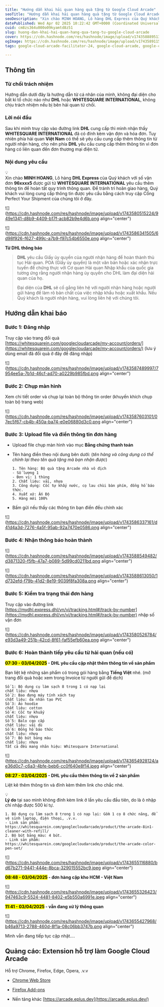 ```yaml
---
title: "Hướng dẫn khai hải quan hàng quà tặng từ Google Cloud Arcade"
seoTitle: "Hướng dẫn khai hải quan hàng quà tặng từ Google Cloud Arcade"
seoDescription: "Xin chào MINH HOANG, Lô hàng DHL Express của Quý khách với số vận đơn 96xxxx5 được gửi từ WHITESQUARE INTERNATIONAL yêu cầu thêm thông tin để hoàn tất quy t"
datePublished: Wed Apr 02 2025 10:22:42 GMT+0000 (Coordinated Universal Time)
cuid: cm8zs364u000o09kyamtd8z51
slug: huong-dan-khai-hai-quan-hang-qua-tang-tu-google-cloud-arcade
cover: https://cdn.hashnode.com/res/hashnode/image/upload/v1743588895136/3efa8469-2037-4b9f-bddd-b7c49f17e633.png
ogImage: https://cdn.hashnode.com/res/hashnode/image/upload/v1743589115992/f22127d0-606d-461e-88df-3a6bba67a3f6.png
tags: google-cloud-arcade-facilitator-24, google-cloud-arcade, google-cloud-arcade-facilitator-program

---
```


## Thông tin

### Từ chối trách nhiệm

Hướng dẫn dưới đây là hướng dẫn từ cá nhân của mình, không đại diện cho bất kì tổ chức nào như **DHL** hoặc **WHITESQUARE INTERNATIONAL**, không chịu trách nhiệm nếu bị bên hải quan từ chối.

### Lời nói đầu

Sau khi mình truy cập vào đường link **DHL** cung cấp thì mình nhận thấy **WHITESQUARE INTERNATIONAL** đã có đính kèm vận đơn và hóa đơn. Tuy nhiên phía hải quan **Việt Nam** có thể sẽ yêu cầu cung cấp thêm thông tin từ người nhận hàng, cho nên phía **DHL** yêu cầu cung cấp thêm thông tin vì đơn hàng có liên quan đến đơn thương mại điện tử.

### Nội dung yêu cầu

<div data-node-type="callout">
<div data-node-type="callout-emoji">💡</div>
<div data-node-type="callout-text">Xin chào <strong>MINH HOANG</strong>,&nbsp;Lô hàng <strong>DHL Express </strong>của Quý khách với số vận đơn <strong>96xxxx5 </strong>được gửi từ <strong>WHITESQUARE INTERNATIONAL</strong> yêu cầu thêm thông tin để hoàn tất quy trình thông quan. Để tránh trì hoãn giao hàng, Quý khách vui lòng cung cấp thông tin được yêu cầu bằng cách truy cập Cổng Perfect Your Shipment của chúng tôi ở đây.</div>
</div>

![](https://cdn.hashnode.com/res/hashnode/image/upload/v1743580515224/949e1341-d8b9-4409-b17f-acb82b9e4d6b.png align="center")

![](https://cdn.hashnode.com/res/hashnode/image/upload/v1743586341505/6d98f926-f627-499c-a7b9-f97c54b6550e.png align="center")

**Từ DHL thông báo**

> **DHL** yêu cầu Giấy ủy quyền của người nhận hàng để hoàn thành thủ tục Hải quan. POA (Giấy ủy quyền) là một văn bản hoặc xác nhận trực tuyến để chứng thực với Cơ quan Hải quan Nhập khẩu của quốc gia tương ứng rằng người nhận hàng ủy quyền cho DHL làm đại diện hải quan của họ.
> 
> Đại diện của **DHL** sẽ cố gắng liên hệ với người nhận hàng hoặc người gửi hàng để làm rõ bản chất của việc nhập khẩu hoặc xuất khẩu. Nếu Quý khách là người nhận hàng, vui lòng liên hệ với chúng tôi.

## Hướng dẫn khai báo

### Bước 1: Đăng nhập

Truy cập vào trang đổi quà [https://whitesquarein.com/googlecloudarcade/my-account/orders/](https://whitesquarein.com/googlecloudarcade/my-account/orders/) (lưu ý dùng email đã đổi quà ở đây để đăng nhập)

![](https://cdn.hashnode.com/res/hashnode/image/upload/v1743587489997/7954ee5a-7b1d-46cf-ad70-a0229b985fbd.png align="center")

### Bước 2: Chụp màn hình

Xem chi tiết order và chụp lại toàn bộ thông tin order (khuyến khích chụp toàn bộ trang web)

![](https://cdn.hashnode.com/res/hashnode/image/upload/v1743587603101/07ec5f67-cb4b-450a-ba74-e0e06880d3c0.png align="center")

### Bước 3: Upload file và điền thông tin đơn hàng

* Upload file chụp màn hình vào mục **Bằng chứng thanh toán**
    
* Tên hàng điền theo nội dung bên dưới: (*tên hàng và công dụng có thể chỉnh lại theo tên quà tặng mà bạn nhận được*)
    
    ```plaintext
    1. Tên hàng: Bộ quà tặng Arcade nhà vô địch 
    - Số lượng 1 
    - Đơn vị: 1 thùng
    2. Chất liệu: vải, nhựa
    3. Công dụng: Cốc tự khấy nước, cọ lau chùi bàn phím, đồng hồ báo thức.
    4. Xuất xứ: Ấn Độ
    5. Hàng mới 100%
    ```
    
* Bấm gửi nếu thấy các thông tin bạn điền đều chính xác
    

![](https://cdn.hashnode.com/res/hashnode/image/upload/v1743586337161/d41d4a3d-7276-4a5f-95ab-92a7470e0586.png align="center")

### Bước 4: Nhận thông báo hoàn thành

![](https://cdn.hashnode.com/res/hashnode/image/upload/v1743588549482/d3871320-f5fb-47a7-b089-5d99cd0211bd.png align="center")

![](https://cdn.hashnode.com/res/hashnode/image/upload/v1743588613050/1d732efd-f79b-41d2-8e19-9039f8fa308a.png align="center")

### Bước 5: Kiểm tra trạng thái đơn hàng

Truy cập vào đường link [https://mydhl.express.dhl/vn/vi/tracking.html#/track-by-number](https://mydhl.express.dhl/vn/vi/tracking.html#/track-by-number) nhập số vận đơn

![](https://cdn.hashnode.com/res/hashnode/image/upload/v1743580526784/e93d3a49-251b-42cd-8f61-faf55efb60ea.png align="center")

### Bước 6: Hoàn thành tiếp yêu cầu từ hải quan (nếu có)

**<mark>07:30 - 03/04/2025</mark> - DHL yêu cầu cập nhật thêm thông tin về sản phẩm**

Bạn liệt kệ những sản phẩm có trong gói hàng bằng **Tiếng Việt** nhé. (mở trang đổi quà hoặc xem trong Invoice từ người gửi để dịch)

```plaintext
Số 1: Bộ dụng cụ làm sạch 8 trong 1 có nạp lại
chất liệu: nhựa
Số 2: Bao đựng máy tính xách tay
chất liệu: da nhân tạo PVC
Số 3: Áo hoodie
chất liệu: cotton
Số 4: Cốc tự khuấy
chất liệu: nhựa
Số 5: Balo cqo cấp
chất liệu: vải dù
Số 6: Đồng hồ báo thức
chất liệu: nhựa
Số 7: Bộ bút bảng màu
chất liệu: nhựa
Tất cả đều mang nhãn hiệu: Whitesquare International
```

![](https://cdn.hashnode.com/res/hashnode/image/upload/v1743654928124/ae36d0c7-c6a3-4bfe-beb6-cc0f640e8f14.jpeg align="center")

**<mark>08:27 - 03/04/2025</mark> - DHL yêu cầu thêm thông tin về 2 sản phẩm**

Liệt kê thêm thông tin và đính kèm thêm link cho chắc nhé.

<div data-node-type="callout">
<div data-node-type="callout-emoji">💡</div>
<div data-node-type="callout-text"><strong>Lý do</strong> tại sao mình không đính kèm link ở lần yêu cầu đầu tiên, do là ô nhập chỉ nhập được 500 kí tự.</div>
</div>

```plaintext
1. Bộ dụng cụ làm sạch 8 trong 1 có nạp lại: Gồm 1 cọ 8 chức năng, để vệ sinh laptop, điện thoại, .v.v. 
- Link sản phẩm: https://whitesquarein.com/googlecloudarcade/product/the-arcade-8in1-cleaner-with-refill/
2. Bộ bút bảng màu: 4 bút. 
- Link sản phẩm: https://whitesquarein.com/googlecloudarcade/product/the-arcade-color-pen-set/
```

![](https://cdn.hashnode.com/res/hashnode/image/upload/v1743655116880/bd67b271-9441-444e-8bca-329015552bc9.jpeg align="center")

**<mark>08:48 - 03/04/2025</mark> - đơn hàng cập kho HCM - Việt Nam**

![](https://cdn.hashnode.com/res/hashnode/image/upload/v1743655326423/947463c9-5524-4481-8402-e5b550a6991e.jpeg align="center")

**<mark>11:41 - 03/04/2025</mark> - vẫn đang xử lý thông quan**

![](https://cdn.hashnode.com/res/hashnode/image/upload/v1743655427968/b46a9713-2788-460d-8f1a-08c06bb3747b.png align="center")

Minh vẫn đang tiếp tục cập nhật….

## Quảng cáo: Extension hỗ trợ làm **Google Cloud Arcade**

Hỗ trợ Chrome, Firefox, Edge, Opera, .v.v

* [Chrome Web Store](https://chromewebstore.google.com/detail/google-cloud-skills-boost/lmbhjioadhcoebhgapaidogodllonbgg/?utm_source=github)
    
* [Firefox Add-ons](https://addons.mozilla.org/addon/cloud-skills-boost-helper)
    
* Nền tảng khác [https://arcade.eplus.dev](https://arcade.eplus.dev/)